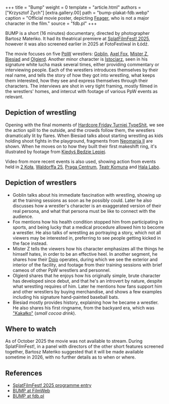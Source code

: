 +++
title = "Bump"
weight = 0
template = "article.html"
authors = ["Krzysztof Zych"]
[extra.gallery.00]
path = "bump-plakat-fdb.webp"
caption = "Official movie poster, depicting [Feager](@/w/feager.md), who is not a major character in the film."
source = "fdb.pl"
+++

BUMP is a short (16 minutes) documentary, directed by photographer Bartosz Mateńko. It had its theatrical premiere at [SplatFilmFest! 2025](@/o/splat.md), however it was also screened earlier in 2025 at FotoFestiwal in Łódź.

<!-- more -->

The movie focuses on five [PpW](@/o/ppw.md) wrestlers: [Goblin](@/w/goblin.md), [Axel Fox](@/w/axel-fox.md), [Mister Z](@/w/mister-z.md), [Biesiad](@/w/biesiad.md) and [Olgierd](@/w/olgierd.md). Another minor character is [Istociarz](@/w/istociarz.md), seen in his signature white lucha mask several times, either providing commentary or interviewing people.
Each of the wrestlers introduces themselves by their real name, and tells the story of how they got into wrestling, what keeps them interested, how they see and express themselves through their characters.
The interviews are shot in very tight framing, mostly filmed in the wrestlers' homes, and intercut with footage of various PpW events as relevant.

## Depiction of wrestling

Opening with the final moments of [Hardcore Friday Turniej TypeShit](@/e/ppw/2025-08-15-ppw-hardcore-friday-turniej-typeshit.md), we see the action spill to the outside, and the crowds follow them, the wrestlers dramatically lit by flares.
When Biesiad talks about starting wrestling as kids holding shoot fights in the playground, fragments from [Neomania II](@/e/ppw/2012-07-01-ppw-neomania-ii.md) are shown. When he moves on to how they built their first makeshift ring, it's illustrated by footage from [Kiedyś Będzie Lepiej](@/e/ppw/2019-07-13-ppw-kiedys-bedzie-lepiej.md).

Video from more recent events is also used, showing action from events held in [2 Koła](@/v/2kola.md), [Waldorffa 25](@/v/waldorffa25.md), [Praga Centrum](@/v/praga-centrum.md), [Teatr Komuna](@/v/teatr-komuna.md) and [Hala Labo](@/v/minska-65.md).

## Depiction of wrestlers

- Goblin talks about his immediate fascination with wrestling, showing up at the training sessions as soon as he possibly could. Later he also discusses how a wrestler's character is an exaggerated version of their real persona, and what that persona must be like to connect with the audience.
- Fox mentions how his health condition stopped him from participating in sports, and being lucky that a medical procedure allowed him to become a wrestler. He also talks of wrestling as portraying a story, which not all viewers may be interested in, preferring to see people getting kicked in the face instead.
- Mister Z tells the viewers how his character emphasizes all the things he himself hates, in order to be an effective heel. In another segment, he shares how their [Dojo](@/o/ewenement-dojo.md) operates, during which we see the exterior and interior of the facility, and footage from their training sessions with brief cameos of other PpW wrestlers and personnel.
- Olgierd shares that he enjoys how his originally simple, brute character has developed since debut, and that he's an introvert by nature, despite what wrestling requires of him. Later he mentions how fans support him and other wrestlers by buying merchandise, and shows a few examples including his signature hand-painted baseball bats.
- Biesiad mostly provides history, explaining how he became a wrestler. He also shares his first ringname, from the backyard era, which was ["Kakałko"][wiki-steven] (_small cocoa drink_).

## Where to watch

As of October 2025 the movie was not available to stream. During SplatFilmFest!, in a panel with directors of the other short features screened together, Bartosz Mateńko suggested that it will be made available sometime in 2026, with no further details as to when or where.


## References

* [SplatFilmFest! 2025 programme entry](https://splatfilmfest.com/program_2025/bump/)
* [BUMP at FilmWeb](https://www.filmweb.pl/film/Bump-2025-10098005)
* [BUMP at fdb.pl](https://fdb.pl/film/1286012-bump)

[wiki-steven]: //ppw-fandom.tpwres.pl/steven-strong
